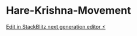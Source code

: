 # Hare-Krishna-Movement

[Edit in StackBlitz next generation editor ⚡️](https://stackblitz.com/~/github.com/EsotericStudent/Hare-Krishna-Movement)